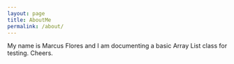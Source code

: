 ```yaml
---
layout: page
title: AboutMe
permalink: /about/
---
```


My name is Marcus Flores and I am documenting a basic Array List class for testing. Cheers.
